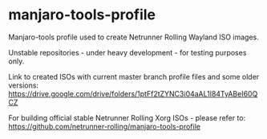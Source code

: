 # manjaro-tools-profile
Manjaro-tools profile used to create Netrunner Rolling Wayland ISO images.

Unstable repositories - under heavy development - for testing purposes only.

Link to created ISOs with current master branch profile files and some older versions: 
https://drive.google.com/drive/folders/1ptFf2tZYNC3i04aAL1l84TyABeI60QCZ

For building official stable Netrunner Rolling Xorg ISOs - please refer to:
https://github.com/netrunner-rolling/manjaro-tools-profile